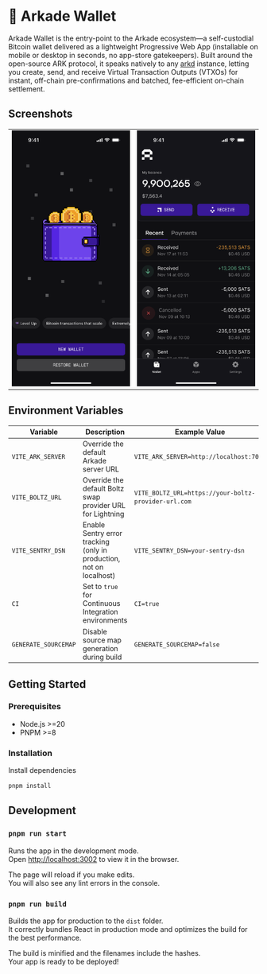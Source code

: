 # 👾 Arkade Wallet

Arkade Wallet is the entry-point to the Arkade ecosystem—a self-custodial Bitcoin wallet delivered as a lightweight Progressive Web App (installable on mobile or desktop in seconds, no app-store gatekeepers). Built around the open-source ARK protocol, it speaks natively to any [arkd](https://github.com/arkade-os/arkd) instance, letting you create, send, and receive Virtual Transaction Outputs (VTXOs) for instant, off-chain pre-confirmations and batched, fee-efficient on-chain settlement.


## Screenshots

<!-- Using a table for more consistent layout -->
<table>
  <tr>
    <td width="50%" align="center">
      <img src="./mockup/new-wallet.png" alt="New Wallet" width="250">
    </td>
    <td width="50%" align="center">
      <img src="./mockup/home-arkade-wallet.png" alt="Home Screen" width="250">
    </td>
  </tr>
</table>




## Environment Variables

| Variable             | Description                                               | Example Value                        |
|----------------------|-----------------------------------------------------------|--------------------------------------|
| `VITE_ARK_SERVER`    | Override the default Arkade server URL                    | `VITE_ARK_SERVER=http://localhost:7070` |
| `VITE_BOLTZ_URL`     | Override the default Boltz swap provider URL for Lightning| `VITE_BOLTZ_URL=https://your-boltz-provider-url.com` |
| `VITE_SENTRY_DSN`    | Enable Sentry error tracking (only in production, not on localhost) | `VITE_SENTRY_DSN=your-sentry-dsn`    |
| `CI`                 | Set to `true` for Continuous Integration environments     | `CI=true`                            |
| `GENERATE_SOURCEMAP` | Disable source map generation during build                | `GENERATE_SOURCEMAP=false`           |

## Getting Started

### Prerequisites

- Node.js >=20
- PNPM >=8

### Installation

Install dependencies

   ```bash
   pnpm install
   ```

## Development

### `pnpm run start`

Runs the app in the development mode.\
Open [http://localhost:3002](http://localhost:3002) to view it in the browser.

The page will reload if you make edits.\
You will also see any lint errors in the console.

### `pnpm run build`

Builds the app for production to the `dist` folder.\
It correctly bundles React in production mode and optimizes the build for the best performance.

The build is minified and the filenames include the hashes.\
Your app is ready to be deployed!
